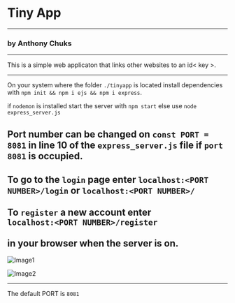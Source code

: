 # Tiny App 
---
### by Anthony Chuks
---
This is a simple web applicaton that links other websites to an id< key >.

---
On your system where the folder `./tinyapp` is located install dependencies with ```npm init && npm i ejs && npm i express```.</br>


if `nodemon` is installed start the server with ```npm start```
else use ```node express_server.js```

Port number can be changed on ```const PORT = 8081``` in line 10 of the ```express_server.js``` file if `port 8081` is occupied.
---
To go to the `login` page enter
```localhost:<PORT NUMBER>/login``` or ```localhost:<PORT NUMBER>/```</br><br>
To `register` a new account enter<br>
```localhost:<PORT NUMBER>/register```
</br><br>
in your browser when the server is on.
---
![Image1](./tinyapp.png)

![Image2](./tinyapp2.png)


---
The default PORT is `8081`

